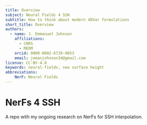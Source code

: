 ```yaml
---
title: Overview
subject: Neural Fields 4 SSH
subtitle: How to think about modern 4DVar formulations
short_title: Overview
authors:
  - name: J. Emmanuel Johnson
    affiliations:
      - CNRS
      - MEOM
    orcid: 0000-0002-6739-0053
    email: jemanjohnson34@gmail.com
license: CC-BY-4.0
keywords: neural-fields, sea surface height
abbreviations:
    NerF: Neural Fields
---
```


# NerFs 4 SSH 

A repo with my ongoing research on NerFs for SSH interpolation.